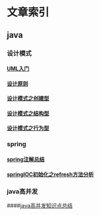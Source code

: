 # 文章索引
## java
### 设计模式
#### [UML入门](https://github.com/zj-dreamly/my-program-learning/blob/master/java/design-pattern/doc/UML%E5%85%A5%E9%97%A8.md)
#### [设计原则](https://github.com/zj-dreamly/my-program-learning/blob/master/java/design-pattern/doc/%E8%AE%BE%E8%AE%A1%E5%8E%9F%E5%88%99.md)
#### [设计模式之创建型](https://github.com/zj-dreamly/my-program-learning/blob/master/java/design-pattern/doc/%E8%AE%BE%E8%AE%A1%E6%A8%A1%E5%BC%8F%E4%B9%8B%E5%88%9B%E5%BB%BA%E5%9E%8B.md)
#### [设计模式之结构型](https://github.com/zj-dreamly/my-program-learning/blob/master/java/design-pattern/doc/%E8%AE%BE%E8%AE%A1%E6%A8%A1%E5%BC%8F%E4%B9%8B%E7%BB%93%E6%9E%84%E5%9E%8B.md)
#### [设计模式之行为型](https://github.com/zj-dreamly/my-program-learning/blob/master/java/design-pattern/doc/%E8%AE%BE%E8%AE%A1%E6%A8%A1%E5%BC%8F%E4%B9%8B%E8%A1%8C%E4%B8%BA%E5%9E%8B.md)
### spring
#### [spring注解总结](https://github.com/zj-dreamly/my-program-learning/blob/master/java/spring-annotation/doc/Spring%E6%B3%A8%E8%A7%A3%E6%80%BB%E7%BB%93.md)
#### [springIOC初始化之refresh方法分析](https://github.com/zj-dreamly/my-program-learning/blob/master/java/spring-annotation/doc/springIOC%E5%88%9D%E5%A7%8B%E5%8C%96%E4%B9%8Brefresh%E6%96%B9%E6%B3%95%E5%88%86%E6%9E%90.md)

### java高并发
####[java高并发知识点总结](https://github.com/zj-dreamly/my-program-learning/blob/master/java/concurrent/doc/java%E5%B9%B6%E5%8F%91%E7%9F%A5%E8%AF%86%E6%80%BB%E7%BB%93.md)
